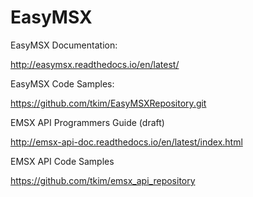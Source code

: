 # EasyMSX

EasyMSX Documentation:

http://easymsx.readthedocs.io/en/latest/

EasyMSX Code Samples:

https://github.com/tkim/EasyMSXRepository.git

EMSX API Programmers Guide (draft)

http://emsx-api-doc.readthedocs.io/en/latest/index.html

EMSX API Code Samples

https://github.com/tkim/emsx_api_repository
